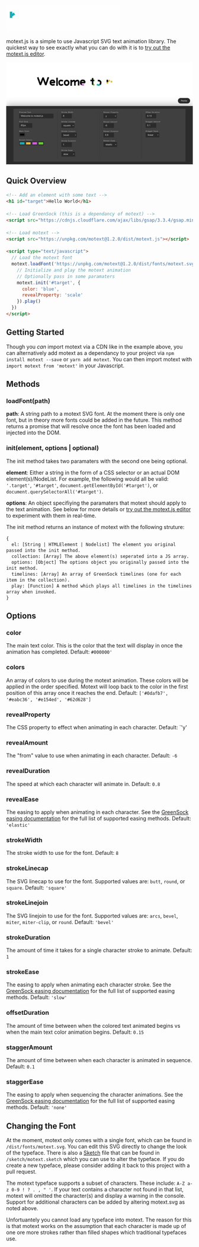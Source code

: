 ![motext.js](motext.gif)

motext.js is a simple to use Javascript SVG text animation library. The quickest way to see exactly what you can do with it is to [try out the motext.js editor](https://themarkappleby.github.io/motext/).

[![motext editor](motext-editor.jpg)](https://themarkappleby.github.io/motext/)

## Quick Overview

```html
<!-- Add an element with some text -->
<h1 id="target">Hello World</h1>

<!-- Load GreenSock (this is a dependancy of motext) -->
<script src="https://cdnjs.cloudflare.com/ajax/libs/gsap/3.3.4/gsap.min.js"></script>

<!-- Load motext -->
<script src="https://unpkg.com/motext@1.2.0/dist/motext.js"></script>

<script type="text/javascript">
  // Load the motext font
  motext.loadFont('https://unpkg.com/motext@1.2.0/dist/fonts/motext.svg').then(() => {
    // Initialize and play the motext animation
    // Optionally pass in some paramaters
    motext.init('#target', {
      color: 'blue',
      revealProperty: 'scale'
    }).play()
  })
</script>
```

## Getting Started

Though you *can* import motext via a CDN like in the example above, you can alternatively add motext as a dependancy to your project via `npm install motext --save` or `yarn add motext`. You can then import motext with `import motext from 'motext'` in your Javascript.

## Methods

### loadFont(path)

**path**: A string path to a motext SVG font. At the moment there is only one font, but in theory more fonts could be added in the future. This method returns a promise that will resolve once the font has been loaded and injected into the DOM.

### init(element, options | optional)

The init method takes two paramaters with the second one being optional.

**element**: Either a string in the form of a CSS selector or an actual DOM element(s)/NodeList. For example, the following would all be valid: `'.target'`, `'#target'`, `document.getElementById('#target')`, or `document.querySelectorAll('#target')`.

**options**: An object specifiying the paramaters that motext should apply to the text animation. See below for more details or [try out the motext.js editor](https://themarkappleby.github.io/motext/) to experiment with them in real-time.

The init method returns an instance of motext with the following struture:
```
{
  el: [String | HTMLElement | Nodelist] The element you original passed into the init method.
  collection: [Array] The above element(s) seperated into a JS array.
  options: [Object] The options object you originally passed into the init method.
  timelines: [Array] An array of GreenSock timelines (one for each item in the collection).
  play: [Function] A method which plays all timelines in the timelines array when invoked.
}
```

## Options

### color 
The main text color. This is the color that the text will display in once the animation has completed.
Default: `#000000'`

### colors
An array of colors to use during the motext animation. These colors will be applied in the order specified. Motext will loop back to the color in the first position of this array once it reaches the end.
Default: `['#0dafb7', '#eabc36', '#e154ed', '#62d628']`

### revealProperty
The CSS property to effect when animating in each character.
Default: `'y'

### revealAmount
The "from" value to use when animating in each character.
Default: `-6`

### revealDuration
The speed at which each character will animate in.
Default: `0.8`

### revealEase
The easing to apply when animating in each character. See the [GreenSock easing documentation](https://greensock.com/docs/v3/Eases) for the full list of supported easing methods.
Default: `'elastic'`

### strokeWidth
The stroke width to use for the font.
Default: `8`

### strokeLinecap
The SVG linecap to use for the font. Supported values are: `butt`, `round`, or `square`.
Default: `'square'`

### strokeLinejoin
The SVG linejoin to use for the font. Supported values are: `arcs`, `bevel`, `miter`, `miter-clip`, or `round`.
Default: `'bevel'`

### strokeDuration
The amount of time it takes for a single character stroke to animate.
Default: `1`

### strokeEase
The easing to apply when animating each character stroke. See the [GreenSock easing documentation](https://greensock.com/docs/v3/Eases) for the full list of supported easing methods.
Default: `'slow'`

### offsetDuration
The amount of time between when the colored text animated begins vs when the main text color animation begins.
Default: `0.15`

### staggerAmount
The amount of time between when each character is animated in sequence.
Default: `0.1`

### staggerEase
The easing to apply when sequencing the character animations. See the [GreenSock easing documentation](https://greensock.com/docs/v3/Eases) for the full list of supported easing methods.
Default: `'none'`

## Changing the Font

At the moment, motext only comes with a single font, which can be found in `/dist/fonts/motext.svg`. You can edit this SVG directly to change the look of the typeface. There is also a [Sketch](https://www.sketch.com/) file that can be found in `/sketch/motext.sketch` which you can use to alter the typeface. If you do create a new typeface, please consider adding it back to this project with a pull request.

The motext typeface supports a subset of characters. These include: `A-Z a-z 0-9 ! ? . , " '`. If your text contains a character not found in that list, motext will omitted the character(s) and display a warning in the console. Support for additional characters can be added by altering motext.svg as noted above. 

Unfortuantely you cannot load any typeface into motext. The reason for this is that motext works on the assumption that each character is made up of one ore more strokes rather than filled shapes which traditional typefaces use.
